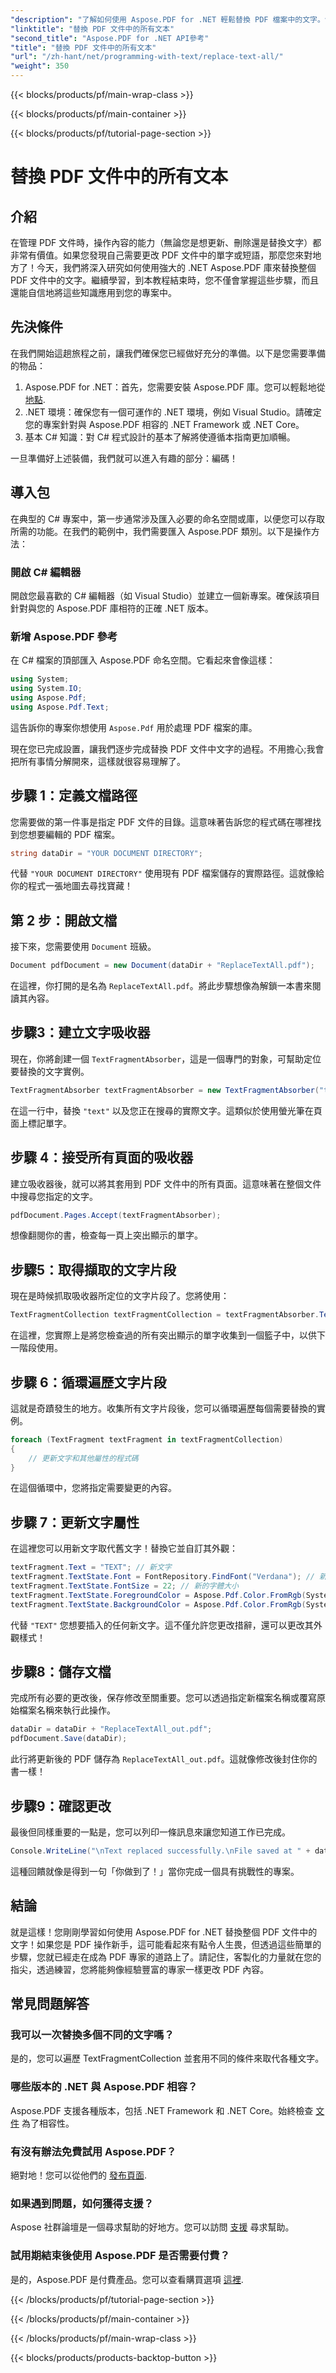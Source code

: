 ```yaml
---
"description": "了解如何使用 Aspose.PDF for .NET 輕鬆替換 PDF 檔案中的文字。包含程式碼片段的完整指南。"
"linktitle": "替換 PDF 文件中的所有文本"
"second_title": "Aspose.PDF for .NET API參考"
"title": "替換 PDF 文件中的所有文本"
"url": "/zh-hant/net/programming-with-text/replace-text-all/"
"weight": 350
---
```


{{< blocks/products/pf/main-wrap-class >}}

{{< blocks/products/pf/main-container >}}

{{< blocks/products/pf/tutorial-page-section >}}

# 替換 PDF 文件中的所有文本

## 介紹

在管理 PDF 文件時，操作內容的能力（無論您是想更新、刪除還是替換文字）都非常有價值。如果您發現自己需要更改 PDF 文件中的單字或短語，那麼您來對地方了！今天，我們將深入研究如何使用強大的 .NET Aspose.PDF 庫來替換整個 PDF 文件中的文字。繼續學習，到本教程結束時，您不僅會掌握這些步驟，而且還能自信地將這些知識應用到您的專案中。

## 先決條件

在我們開始這趟旅程之前，讓我們確保您已經做好充分的準備。以下是您需要準備的物品：

1. Aspose.PDF for .NET：首先，您需要安裝 Aspose.PDF 庫。您可以輕鬆地從 [地點](https://releases。aspose.com/pdf/net/).
2. .NET 環境：確保您有一個可運作的 .NET 環境，例如 Visual Studio。請確定您的專案針對與 Aspose.PDF 相容的 .NET Framework 或 .NET Core。
3. 基本 C# 知識：對 C# 程式設計的基本了解將使遵循本指南更加順暢。

一旦準備好上述裝備，我們就可以進入有趣的部分：編碼！

## 導入包

在典型的 C# 專案中，第一步通常涉及匯入必要的命名空間或庫，以便您可以存取所需的功能。在我們的範例中，我們需要匯入 Aspose.PDF 類別。以下是操作方法：

### 開啟 C# 編輯器

開啟您最喜歡的 C# 編輯器（如 Visual Studio）並建立一個新專案。確保該項目針對與您的 Aspose.PDF 庫相符的正確 .NET 版本。

### 新增 Aspose.PDF 參考

在 C# 檔案的頂部匯入 Aspose.PDF 命名空間。它看起來會像這樣：

```csharp
using System;
using System.IO;
using Aspose.Pdf;
using Aspose.Pdf.Text;
```

這告訴你的專案你想使用 `Aspose.Pdf` 用於處理 PDF 檔案的庫。

現在您已完成設置，讓我們逐步完成替換 PDF 文件中文字的過程。不用擔心;我會把所有事情分解開來，這樣就很容易理解了。

## 步驟 1：定義文檔路徑

您需要做的第一件事是指定 PDF 文件的目錄。這意味著告訴您的程式碼在哪裡找到您想要編輯的 PDF 檔案。 

```csharp
string dataDir = "YOUR DOCUMENT DIRECTORY";
```

代替 `"YOUR DOCUMENT DIRECTORY"` 使用現有 PDF 檔案儲存的實際路徑。這就像給你的程式一張地圖去尋找寶藏！

## 第 2 步：開啟文檔

接下來，您需要使用 `Document` 班級。

```csharp
Document pdfDocument = new Document(dataDir + "ReplaceTextAll.pdf");
```

在這裡，你打開的是名為 `ReplaceTextAll.pdf`。將此步驟想像為解鎖一本書來閱讀其內容。

## 步驟3：建立文字吸收器

現在，你將創建一個 `TextFragmentAbsorber`，這是一個專門的對象，可幫助定位要替換的文字實例。 

```csharp
TextFragmentAbsorber textFragmentAbsorber = new TextFragmentAbsorber("text");
```

在這一行中，替換 `"text"` 以及您正在搜尋的實際文字。這類似於使用螢光筆在頁面上標記單字。

## 步驟 4：接受所有頁面的吸收器

建立吸收器後，就可以將其套用到 PDF 文件中的所有頁面。這意味著在整個文件中搜尋您指定的文字。

```csharp
pdfDocument.Pages.Accept(textFragmentAbsorber);
```

想像翻閱你的書，檢查每一頁上突出顯示的單字。

## 步驟5：取得擷取的文字片段

現在是時候抓取吸收器所定位的文字片段了。您將使用：

```csharp
TextFragmentCollection textFragmentCollection = textFragmentAbsorber.TextFragments;
```

在這裡，您實際上是將您檢查過的所有突出顯示的單字收集到一個籃子中，以供下一階段使用。

## 步驟 6：循環遍歷文字片段

這就是奇蹟發生的地方。收集所有文字片段後，您可以循環遍歷每個需要替換的實例。 

```csharp
foreach (TextFragment textFragment in textFragmentCollection)
{
    // 更新文字和其他屬性的程式碼
}
```

在這個循環中，您將指定需要變更的內容。

## 步驟 7：更新文字屬性

在這裡您可以用新文字取代舊文字！替換它並自訂其外觀：

```csharp
textFragment.Text = "TEXT"; // 新文字
textFragment.TextState.Font = FontRepository.FindFont("Verdana"); // 新字體
textFragment.TextState.FontSize = 22; // 新的字體大小
textFragment.TextState.ForegroundColor = Aspose.Pdf.Color.FromRgb(System.Drawing.Color.Blue); // 文字顏色
textFragment.TextState.BackgroundColor = Aspose.Pdf.Color.FromRgb(System.Drawing.Color.Green); // 背景顏色
```

代替 `"TEXT"` 您想要插入的任何新文字。這不僅允許您更改措辭，還可以更改其外觀樣式！

## 步驟8：儲存文檔

完成所有必要的更改後，保存修改至關重要。您可以透過指定新檔案名稱或覆寫原始檔案名稱來執行此操作。 

```csharp
dataDir = dataDir + "ReplaceTextAll_out.pdf";
pdfDocument.Save(dataDir);
```

此行將更新後的 PDF 儲存為 `ReplaceTextAll_out.pdf`。這就像修改後封住你的書一樣！

## 步驟9：確認更改

最後但同樣重要的一點是，您可以列印一條訊息來讓您知道工作已完成。 

```csharp
Console.WriteLine("\nText replaced successfully.\nFile saved at " + dataDir);
```

這種回饋就像是得到一句「你做到了！」當你完成一個具有挑戰性的專案。

## 結論

就是這樣！您剛剛學習如何使用 Aspose.PDF for .NET 替換整個 PDF 文件中的文字！如果您是 PDF 操作新手，這可能看起來有點令人生畏，但透過這些簡單的步驟，您就已經走在成為 PDF 專家的道路上了。請記住，客製化的力量就在您的指尖，透過練習，您將能夠像經驗豐富的專家一樣更改 PDF 內容。

## 常見問題解答

### 我可以一次替換多個不同的文字嗎？
是的，您可以遍歷 TextFragmentCollection 並套用不同的條件來取代各種文字。

### 哪些版本的 .NET 與 Aspose.PDF 相容？
Aspose.PDF 支援各種版本，包括 .NET Framework 和 .NET Core。始終檢查 [文件](https://reference.aspose.com/pdf/net/) 為了相容性。

### 有沒有辦法免費試用 Aspose.PDF？
絕對地！您可以從他們的 [發布頁面](https://releases。aspose.com/).

### 如果遇到問題，如何獲得支援？
Aspose 社群論壇是一個尋求幫助的好地方。您可以訪問 [支援](https://forum.aspose.com/c/pdf/10) 尋求幫助。

### 試用期結束後使用 Aspose.PDF 是否需要付費？
是的，Aspose.PDF 是付費產品。您可以查看購買選項 [這裡](https://purchase。aspose.com/buy).

{{< /blocks/products/pf/tutorial-page-section >}}

{{< /blocks/products/pf/main-container >}}

{{< /blocks/products/pf/main-wrap-class >}}

{{< blocks/products/products-backtop-button >}}